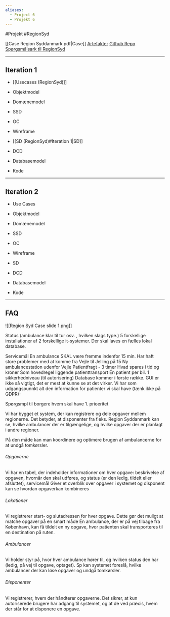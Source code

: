 ```yaml
---
aliases:
  - Project 6
  - Projekt 6
---
```

#Projekt #RegionSyd 

[[Case Region Syddanmark.pdf|Case]]
[Artefakter](https://app.diagrams.net/#Wb!2ZvumUSy5kaTxX9DdntarkwBS9uu9EFMqt0PTZeH00WpAHjXfAitRIPCBFyVKFFi%2F01U5PXUQJ6O66XGMNIYVDLXONPY2IHHQG7#%7B%22pageId%22%3A%226lMOiL2-R7PofHDYw2A0%22%7D)
[Github Repo](https://github.com/Team-6-UCL-datamatiker/RegionSyd)
[Spørgsmålsark til RegionSyd](https://365ucl.sharepoint.com/:w:/r/sites/datamatiker-online-dmoof24-amg/_layouts/15/Doc.aspx?sourcedoc=%7BC99D3C7B-2186-449F-8C37-7852CB54292D%7D&file=Region%20Syd%20Sp%25u00f8rgsm%25u00e5l-Svar.docx&action=default&mobileredirect=true)

---

## Iteration 1

- [[Usecases (RegionSyd)]]
- Objektmodel
- Domænemodel
- SSD
- OC
- Wireframe

- [[SD (RegionSyd)#Iteration 1|SD]]
- DCD
- Databasemodel
- Kode

---

## Iteration 2
- Use Cases
- Objektmodel
- Domænemodel
- SSD
- OC
- Wireframe

- SD
- DCD
- Databasemodel
- Kode

---

## FAQ
![[Region Syd Case slide 1.png]]

Status (ambulance klar til tur osv. , hvilken slags type.)
5 forskellige installationer af 2 forskellige it-systemer. Der skal laves en fælles lokal database. 

Servicemål
En ambulance SKAL være fremme indenfor 15 min.
Har haft store problemer med at komme fra Vejle til Jelling på 15
Ny ambulancestation udenfor Vejle
Patientfragt - 3 timer
Hvad spares i tid og kroner
Som hovedregel liggende patienttransport
Én patient per bil. 
1 sikkerhedniveau (til autorisering)
Database kommer i første række. GUI er ikke så vigtigt, det er mest at kunne se at det virker.
Vi har som udgangspunnkt alt den information for patienter vi skal have (tænk ikke på GDPR)-

Spørgsmpl til borgere hvem skal have 1. prioeritet



Vi har bygget et system, der kan registrere og dele opgaver mellem regionerne. 
Det betyder, at disponenter fra f.eks. Region Syddanmark kan se, hvilke ambulancer der er tilgængelige, og hvilke opgaver der er planlagt i andre regioner. 

På den måde kan man koordinere og optimere brugen af ambulancerne for at undgå tomkørsler.

###### Opgaverne
Vi har en tabel, der indeholder informationer om hver opgave: beskrivelse af opgaven, hvornår den skal udføres, og status (er den ledig, tildelt eller afsluttet), servicemål
Giver et overblik over opgaver i systemet og disponent kan se hvordan opgaverkan kombineres


 ###### Lokationer
Vi registrerer start- og slutadressen for hver opgave. 
Dette gør det muligt at matche opgaver på en smart måde 
En ambulance, der er på vej tilbage fra København, kan få tildelt en ny opgave, hvor patienten skal transporteres til en destination på ruten.
  
###### Ambulancer
Vi holder styr på, hvor hver ambulance hører til, og hvilken status den har (ledig, på vej til opgave, optaget). 
Sp kan systemet foreslå, hvilke ambulancer der kan løse opgaver og undgå tomkørsler.

###### Disponenter
Vi registrerer, hvem der håndterer opgaverne. 
Det sikrer, at kun autoriserede brugere har adgang til systemet, og at de ved præcis, hvem der står for at disponere en opgave.